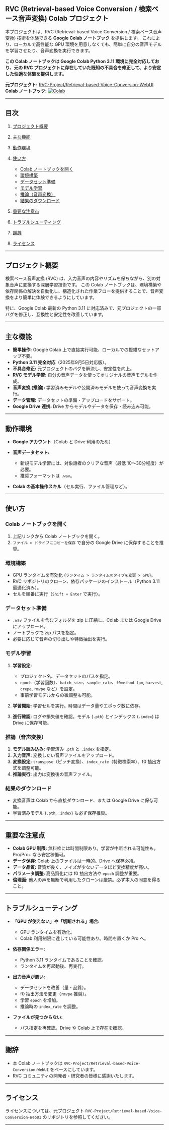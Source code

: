 ## RVC (Retrieval-based Voice Conversion / 検索ベース音声変換) Colab プロジェクト

本プロジェクトは、RVC (Retrieval-based Voice Conversion / 検索ベース音声変換) 技術を体験できる **Google Colab ノートブック** を提供します。
これにより、ローカルで高性能な GPU 環境を用意しなくても、簡単に自分の音声モデルを学習させたり、音声変換を実行できます。

**この Colab ノートブックは Google Colab Python 3.11 環境に完全対応しており、元の RVC プロジェクトに存在していた既知の不具合を修正して、より安定した快適な体験を提供します。**

**元プロジェクト:** [RVC-Project/Retrieval-based-Voice-Conversion-WebUI](https://github.com/RVC-Project/Retrieval-based-Voice-Conversion-WebUI)
**Colab ノートブック:**
[![Colab](https://img.shields.io/badge/Colab-F9AB00?style=for-the-badge\&logo=googlecolab\&color=525252)](https://colab.research.google.com/github/Nishimuraube/rvc-colab/blob/main/rvc-colab_jp.ipynb)

---

## 目次

1. [プロジェクト概要](#プロジェクト概要)
2. [主な機能](#主な機能)
3. [動作環境](#動作環境)
4. [使い方](#使い方)

   * [Colab ノートブックを開く](#colab-ノートブックを開く)
   * [環境構築](#環境構築)
   * [データセット準備](#データセット準備)
   * [モデル学習](#モデル学習)
   * [推論（音声変換）](#推論音声変換)
   * [結果のダウンロード](#結果のダウンロード)
5. [重要な注意点](#重要な注意点)
6. [トラブルシューティング](#トラブルシューティング)
7. [謝辞](#謝辞)
8. [ライセンス](#ライセンス)

---

## プロジェクト概要

検索ベース音声変換 (RVC) は、入力音声の内容やリズムを保ちながら、別の対象音声に変換する深層学習技術です。
この Colab ノートブックは、環境構築や依存関係の解決を自動化し、構造化された作業フローを提供することで、音声変換をより簡単に体験できるようにしています。

特に、Google Colab 最新の Python 3.11 に対応済みで、元プロジェクトの一部バグを修正し、互換性と安定性を改善しています。

---

## 主な機能

* **簡単操作:** Google Colab 上で直接実行可能、ローカルでの複雑なセットアップ不要。
* **Python 3.11 完全対応**（2025年9月5日対応版）。
* **不具合修正:** 元プロジェクトのバグを解決し、安定性を向上。
* **RVC モデル学習:** 自分の音声データを使ってオリジナルの音声モデルを作成。
* **音声変換 (推論):** 学習済みモデルや公開済みモデルを使って音声変換を実行。
* **データ管理:** データセットの準備・アップロードをサポート。
* **Google Drive 連携:** Drive からモデルやデータを保存・読み込み可能。

---

## 動作環境

* **Google アカウント**（Colab と Drive 利用のため）
* **音声データセット:**

  * 新規モデル学習には、対象話者のクリアな音声（最低 10～30分程度）が必要。
  * 推奨フォーマットは `.wav`。
* **Colab の基本操作スキル**（セル実行、ファイル管理など）。

---

## 使い方

### Colab ノートブックを開く

1. 上記リンクから Colab ノートブックを開く。
2. `ファイル > ドライブにコピーを保存` で自分の Google Drive に保存することを推奨。

### 環境構築

* GPU ランタイムを有効化 (`ランタイム > ランタイムのタイプを変更 > GPU`)。
* RVC リポジトリのクローン、依存パッケージのインストール（Python 3.11 最適化済み）。
* セルを順番に実行（`Shift + Enter` で実行）。

### データセット準備

* `.wav` ファイルを含むフォルダを zip に圧縮し、Colab または Google Drive にアップロード。
* ノートブックで zip パスを指定。
* 必要に応じて音声の切り出しや特徴抽出を実行。

### モデル学習

1. **学習設定:**

   * プロジェクト名、データセットのパスを指定。
   * `epoch`（学習回数）、`batch_size`、`sample_rate`、`f0method`（`pm`, `harvest`, `crepe`, `rmvpe` など）を設定。
   * 事前学習モデルからの微調整も可能。
2. **学習開始:** 学習セルを実行。時間はデータ量やエポック数に依存。
3. **進行確認:** ログや損失値を確認。モデル (`.pth`) とインデックス (`.index`) は Drive に保存可能。

### 推論（音声変換）

1. **モデル読み込み:** 学習済み `.pth` と `.index` を指定。
2. **入力音声:** 変換したい音声ファイルをアップロード。
3. **変換設定:** `transpose`（ピッチ変換）、`index_rate`（特徴検索率）、f0 抽出方式を調整可能。
4. **推論実行:** 出力は変換後の音声ファイル。

### 結果のダウンロード

* 変換音声は Colab から直接ダウンロード、または Google Drive に保存可能。
* 学習済みモデル (`.pth`, `.index`) も必ず保存推奨。

---

## 重要な注意点

* **Colab GPU 制限:** 無料枠には時間制限あり。学習が中断される可能性も。Pro/Pro+ なら安定稼働可。
* **データ保存:** Colab 上のファイルは一時的。Drive へ保存必須。
* **データ品質:** 音質が良く、ノイズが少ないデータほど変換精度が高い。
* **パラメータ調整:** 高品質化には f0 抽出方法や `epoch` 調整が重要。
* **倫理面:** 他人の声を無断で利用したクローンは厳禁。必ず本人の同意を得ること。

---

## トラブルシューティング

* **「GPU が使えない」や「切断される」場合:**

  * GPU ランタイムを有効化。
  * Colab 利用制限に達している可能性あり。時間を置くか Pro へ。
* **依存関係エラー:**

  * Python 3.11 ランタイムであることを確認。
  * ランタイムを再起動後、再実行。
* **出力音声が悪い:**

  * データセットを改善（量・品質）。
  * f0 抽出方法を変更（`rmvpe` 推奨）。
  * 学習 `epoch` を増加。
  * 推論時の `index_rate` を調整。
* **ファイルが見つからない:**

  * パス指定を再確認。Drive や Colab 上で存在を確認。

---

## 謝辞

* 本 Colab ノートブックは `RVC-Project/Retrieval-based-Voice-Conversion-WebUI` をベースにしています。
* RVC コミュニティの開発者・研究者の皆様に感謝いたします。

---

## ライセンス

ライセンスについては、元プロジェクト `RVC-Project/Retrieval-based-Voice-Conversion-WebUI` のリポジトリを参照してください。

---